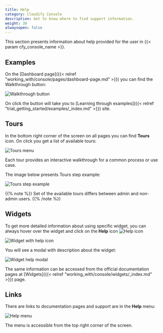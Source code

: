 ```yaml
---
title: Help
category: Cloudify Console
description: Get to know where to find support information.
weight: 30
alwaysopen: false
---
```


This section presents information about help provided for the user in {{< param cfy_console_name >}}.


## Examples

On the [Dashboard page]({{< relref "working_with/console/pages/dashboard-page.md" >}}) you can find the Walkthrough button:
  
![Walkthrough button]( /images/ui/getting-started/walkthrough-button.png ) 

On click the button will take you to [Learning through examples]({{< relref "trial_getting_started/examples/_index.md" >}}) site.


## Tours

In the bottom right corner of the screen on all pages you can find **Tours** icon. On click you get a list of available tours:

![Tours menu]( /images/ui/getting-started/tours-menu.png )

Each tour provides an interactive walkthrough for a common process or use case.

The image below presents Tours step example:

![Tours step example]( /images/ui/getting-started/tours-step-example.png )

{{% note %}}
Set of the available tours differs between admin and non-admin users.
{{% /note %}}


## Widgets

To get more detailed information about using specific widget, you can always hover over the widget and click on the **Help** icon ![Help icon]( /images/ui/icons/help-icon.png )

![Widget with help icon]( /images/ui/getting-started/widget-with-help-icon.png )

You will see a modal with description about the widget:

![Widget help modal]( /images/ui/getting-started/widget-help-modal.png )

The same information can be accessed from the official documentation pages at [Widgets]({{< relref "working_with/console/widgets/_index.md" >}}) page.


## Links

There are links to documentation pages and support are in the **Help** menu:

![Help menu]( /images/ui/getting-started/help-menu.png )

The menu is accessible from the top right corner of the screen.
